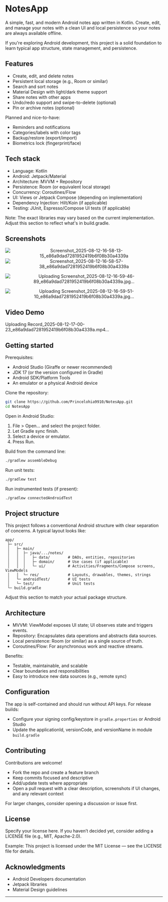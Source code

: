 
# NotesApp

A simple, fast, and modern Android notes app written in Kotlin. Create, edit, and manage your notes with a clean UI and local persistence so your notes are always available offline.

If you're exploring Android development, this project is a solid foundation to learn typical app structure, state management, and persistence.

## Features

- Create, edit, and delete notes
- Persistent local storage (e.g., Room or similar)
- Search and sort notes
- Material Design with light/dark theme support
- Share notes with other apps
- Undo/redo support and swipe-to-delete (optional)
- Pin or archive notes (optional)

Planned and nice-to-have:
- Reminders and notifications
- Categories/labels with color tags
- Backup/restore (export/import)
- Biometrics lock (fingerprint/face)

## Tech stack

- Language: Kotlin
- Android: Jetpack/Material
- Architecture: MVVM + Repository
- Persistence: Room (or equivalent local storage)
- Concurrency: Coroutines/Flow
- UI: Views or Jetpack Compose (depending on implementation)
- Dependency Injection: Hilt/Koin (if applicable)
- Testing: JUnit, Espresso/Compose UI tests (if applicable)

Note: The exact libraries may vary based on the current implementation. Adjust this section to reflect what's in build.gradle.

## Screenshots

<div align="center">

![Screenshot_2025-08-12-16-58-13-15_e86a9dad7281952419b6f08b30a4339a](https://github.com/user-attachments/assets/6ba4d41a-3f1f-4efd-8ee7-a983315cf148)
![Screenshot_2025-08-12-16-58-57-38_e86a9dad7281952419b6f08b30a4339a](https://github.com/user-attachments/assets/7164ec2b-3540-4bd3-ada1-476ed06f2e03)

  
![Uploading Screenshot_2025-08-12-16-59-46-89_e86a9dad7281952419b6f08b30a4339a.jpg…]()

![Uploading Screenshot_2025-08-12-16-59-51-10_e86a9dad7281952419b6f08b30a4339a.jpg…]()







</div>

## Video Demo



Uploading Record_2025-08-12-17-00-23_e86a9dad7281952419b6f08b30a4339a.mp4…


## Getting started

Prerequisites:
- Android Studio (Giraffe or newer recommended)
- JDK 17 (or the version configured in Gradle)
- Android SDK/Platform Tools
- An emulator or a physical Android device

Clone the repository:
```bash
git clone https://github.com/Princelohia9910/NotesApp.git
cd NotesApp
```

Open in Android Studio:
1. File > Open… and select the project folder.
2. Let Gradle sync finish.
3. Select a device or emulator.
4. Press Run.

Build from the command line:
```bash
./gradlew assembleDebug
```

Run unit tests:
```bash
./gradlew test
```

Run instrumented tests (if present):
```bash
./gradlew connectedAndroidTest
```

## Project structure

This project follows a conventional Android structure with clear separation of concerns. A typical layout looks like:

```
app/
 ├─ src/
 │   ├─ main/
 │   │  ├─ java/.../notes/
 │   │  │   ├─ data/        # DAOs, entities, repositories
 │   │  │   ├─ domain/      # Use cases (if applicable)
 │   │  │   └─ ui/          # Activities/Fragments/Compose screens, ViewModels
 │   │  └─ res/             # Layouts, drawables, themes, strings
 │   └─ androidTest/        # UI tests
 │   └─ test/               # Unit tests
 └─ build.gradle
```

Adjust this section to match your actual package structure.

## Architecture

- MVVM: ViewModel exposes UI state; UI observes state and triggers events.
- Repository: Encapsulates data operations and abstracts data sources.
- Local persistence: Room (or similar) as a single source of truth.
- Coroutines/Flow: For asynchronous work and reactive streams.

Benefits:
- Testable, maintainable, and scalable
- Clear boundaries and responsibilities
- Easy to introduce new data sources (e.g., remote sync)

## Configuration

The app is self-contained and should run without API keys. For release builds:
- Configure your signing config/keystore in `gradle.properties` or Android Studio
- Update the applicationId, versionCode, and versionName in module `build.gradle`


## Contributing

Contributions are welcome!

- Fork the repo and create a feature branch
- Keep commits focused and descriptive
- Add/update tests where appropriate
- Open a pull request with a clear description, screenshots if UI changes, and any relevant context

For larger changes, consider opening a discussion or issue first.


## License

Specify your license here. If you haven’t decided yet, consider adding a LICENSE file (e.g., MIT, Apache-2.0).

Example:
This project is licensed under the MIT License — see the LICENSE file for details.

## Acknowledgments

- Android Developers documentation
- Jetpack libraries
- Material Design guidelines

---
